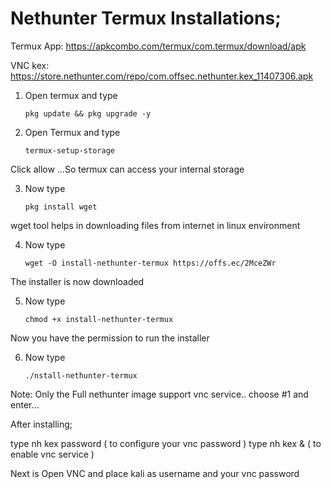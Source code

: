 # Nethunter Termux Installations;

Termux App: https://apkcombo.com/termux/com.termux/download/apk

VNC kex: https://store.nethunter.com/repo/com.offsec.nethunter.kex_11407306.apk


1) Open termux and type

       pkg update && pkg upgrade -y
   
2) Open Termux and type

       termux-setup-storage

Click allow ...So termux can access your internal storage


3) Now type 

       pkg install wget

wget tool helps in downloading files from internet in linux environment


4) Now type 

       wget -O install-nethunter-termux https://offs.ec/2MceZWr

The installer is now downloaded


5) Now type

       chmod +x install-nethunter-termux

Now you have the permission to run the installer


6) Now type 

       ./nstall-nethunter-termux


Note: Only the Full nethunter image support vnc service..
choose #1 and enter...




After installing;

  type nh kex password ( to configure your vnc password )
  type nh kex & ( to enable vnc service )


Next is Open VNC and place kali as username and your vnc password 
